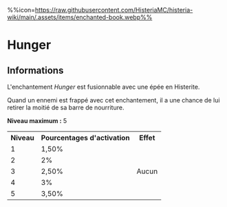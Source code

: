 %%icon=https://raw.githubusercontent.com/HisteriaMC/histeria-wiki/main/.assets/items/enchanted-book.webp%%
# Hunger 

## Informations
L'enchantement *Hunger* est fusionnable avec une épée en Histerite.

Quand un ennemi est frappé avec cet enchantement, il a une chance de lui retirer la moitié de sa barre de nourriture.  

**Niveau maximum :** 5  

<table>
  <tr>
    <th>Niveau</th>
    <th>Pourcentages d'activation</th>
    <th>Effet</th>
  </tr>
  <tr>
    <td>1</td>
    <td>1,50%</td>
    <td rowspan="5">Aucun</td>
  </tr>
  <tr>
    <td>2</td>
    <td>2%</td>
  </tr>
  <tr>
    <td>3</td>
    <td>2,50%</td>
  </tr>
  <tr>
    <td>4</td>
    <td>3%</td>
  </tr>
  <tr>
    <td>5</td>
    <td>3,50%</td>
   </tr>
</table>